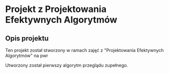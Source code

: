 <h1> Projekt z Projektowania Efektywnych Algorytmów </h1>
<h2> Opis projektu </h2>

Ten projekt został stworzony w ramach zajęć z "Projektowania Efektywnych Algorytmów" na pwr

Utworzony został pierwszy algorytm przeglądu zupełnego.
